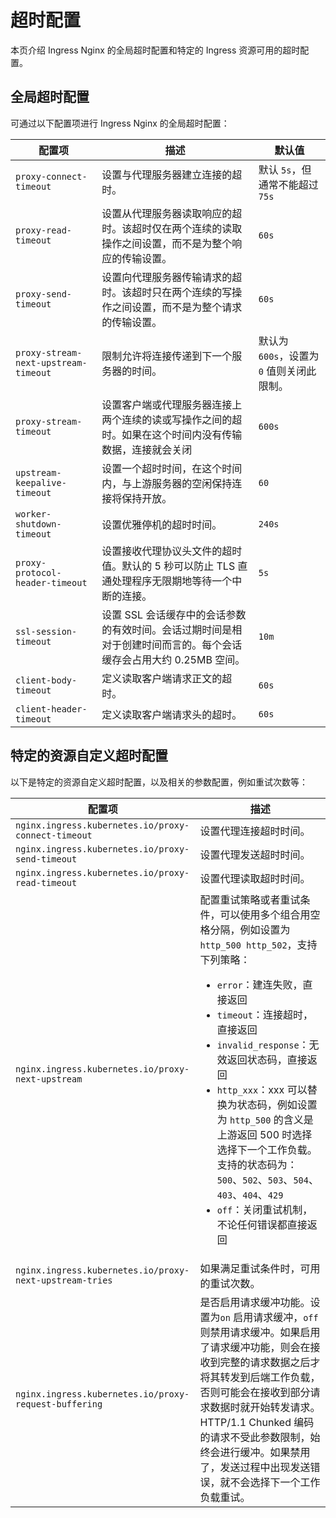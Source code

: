 # 超时配置

本页介绍 Ingress Nginx 的全局超时配置和特定的 Ingress 资源可用的超时配置。

## 全局超时配置

可通过以下配置项进行 Ingress Nginx 的全局超时配置：

|配置项|描述|默认值|
| ---- |---- | --- |
|`proxy-connect-timeout`|设置与代理服务器建立连接的超时。|默认 `5s`，但通常不能超过 `75s` |
|`proxy-read-timeout`|设置从代理服务器读取响应的超时。该超时仅在两个连续的读取操作之间设置，而不是为整个响应的传输设置。|`60s`|
|`proxy-send-timeout`|设置向代理服务器传输请求的超时。该超时只在两个连续的写操作之间设置，而不是为整个请求的传输设置。|`60s`|
|`proxy-stream-next-upstream-timeout`|限制允许将连接传递到下一个服务器的时间。|默认为 `600s`，设置为 `0` 值则关闭此限制。|
|`proxy-stream-timeout`|设置客户端或代理服务器连接上两个连续的读或写操作之间的超时。如果在这个时间内没有传输数据，连接就会关闭|`600s`|
|`upstream-keepalive-timeout`|设置一个超时时间，在这个时间内，与上游服务器的空闲保持连接将保持开放。| `60`|
|`worker-shutdown-timeout`|设置优雅停机的超时时间。|`240s`|
|`proxy-protocol-header-timeout`|设置接收代理协议头文件的超时值。默认的 5 秒可以防止 TLS 直通处理程序无限期地等待一个中断的连接。 |`5s`|
|`ssl-session-timeout`|设置 SSL 会话缓存中的会话参数的有效时间。会话过期时间是相对于创建时间而言的。每个会话缓存会占用大约 0.25MB 空间。|`10m`|
|`client-body-timeout`|定义读取客户端请求正文的超时。|`60s`|
|`client-header-timeout`|定义读取客户端请求头的超时。|`60s`|

## 特定的资源自定义超时配置

以下是特定的资源自定义超时配置，以及相关的参数配置，例如重试次数等：

|配置项|描述|
| ---- |---- |
|`nginx.ingress.kubernetes.io/proxy-connect-timeout`| 设置代理连接超时时间。|
|`nginx.ingress.kubernetes.io/proxy-send-timeout`|设置代理发送超时时间。|
|`nginx.ingress.kubernetes.io/proxy-read-timeout` |设置代理读取超时时间。|
|`nginx.ingress.kubernetes.io/proxy-next-upstream`|配置重试策略或者重试条件，可以使用多个组合用空格分隔，例如设置为 `http_500 http_502`，支持下列策略：<ul><li>`error`：建连失败，直接返回</li><li>`timeout`：连接超时，直接返回</li><li>`invalid_response`：无效返回状态码，直接返回</li><li>`http_xxx`：xxx 可以替换为状态码，例如设置为 `http_500` 的含义是上游返回 500 时选择选择下一个工作负载。支持的状态码为：`500`、`502`、`503`、`504`、`403`、`404`、`429`</li><li>`off`：关闭重试机制，不论任何错误都直接返回</li></ul>|
|`nginx.ingress.kubernetes.io/proxy-next-upstream-tries`| 如果满足重试条件时，可用的重试次数。|
|`nginx.ingress.kubernetes.io/proxy-request-buffering`|是否启用请求缓冲功能。设置为`on` 启用请求缓冲，`off` 则禁用请求缓冲。如果启用了请求缓冲功能，则会在接收到完整的请求数据之后才将其转发到后端工作负载，否则可能会在接收到部分请求数据时就开始转发请求。HTTP/1.1 Chunked 编码的请求不受此参数限制，始终会进行缓冲。如果禁用了，发送过程中出现发送错误，就不会选择下一个工作负载重试。|
